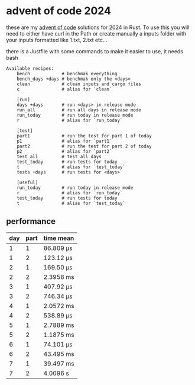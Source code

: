 # advent of code 2024
these are my [advent of code](https://adventofcode.com/2024) solutions for 2024 in Rust. To use this you will need to either have curl in the Path or create manually a inputs folder with your inputs formatted like 1.txt, 2.txt etc... 

there is a Justfile with some commands to make it easier to use, it needs bash
```just
Available recipes:
    bench            # benchmak everything
    bench_days +days # benchmak only the <days>
    clean            # clean inputs and cargo files
    c                # alias for `clean`

    [run]
    days +days       # run <days> in release mode
    run_all          # run all days in release mode
    run_today        # run today in release mode
    r                # alias for `run_today`

    [test]
    part1            # run the test for part 1 of today
    p1               # alias for `part1`
    part2            # run the test for part 2 of today
    p2               # alias for `part2`
    test_all         # test all days
    test_today       # run tests for today
    t                # alias for `test_today`
    tests +days      # run tests for <days>

    [useful]
    run_today        # run today in release mode
    r                # alias for `run_today`
    test_today       # run tests for today
    t                # alias for `test_today`
```

## performance

| day | part | time mean |
| --- | ---- | --------- |
| 1   | 1    | 86.809 µs |
| 1   | 2    | 123.12 µs |
| 2   | 1    | 169.50 µs |
| 2   | 2    | 2.3958 ms |
| 3   | 1    | 407.92 µs |
| 3   | 2    | 746.34 µs |
| 4   | 1    | 2.0572 ms |
| 4   | 2    | 538.89 µs |
| 5   | 1    | 2.7889 ms |
| 5   | 2    | 1.1875 ms |
| 6   | 1    | 74.101 µs |
| 6   | 2    | 43.495 ms |
| 7   | 1    | 39.497 ms |
| 7   | 2    | 4.0096 s  |

